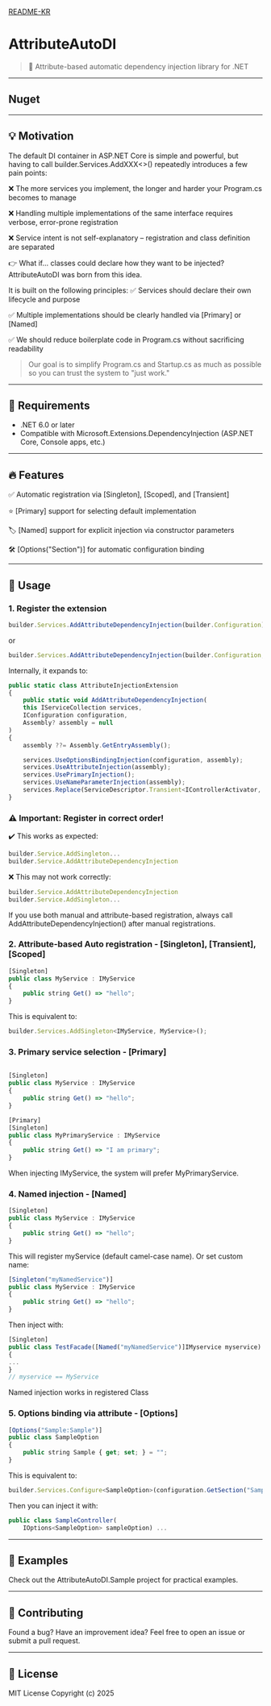 [README-KR](https://github.com/bandalgomsu/AttributeAutoDI.NET/blob/main/README-KR.MD)

# AttributeAutoDI

> 🌟 Attribute-based automatic dependency injection library for .NET

---
## Nuget
>

---
## 💡 Motivation
The default DI container in ASP.NET Core is simple and powerful,
but having to call builder.Services.AddXXX<>() repeatedly introduces a few pain points:

❌ The more services you implement, the longer and harder your Program.cs becomes to manage

❌ Handling multiple implementations of the same interface requires verbose, error-prone registration

❌ Service intent is not self-explanatory – registration and class definition are separated

👉 What if... classes could declare how they want to be injected?
AttributeAutoDI was born from this idea.

It is built on the following principles:
✅ Services should declare their own lifecycle and purpose

✅ Multiple implementations should be clearly handled via [Primary] or [Named]

✅ We should reduce boilerplate code in Program.cs without sacrificing readability

> Our goal is to simplify Program.cs and Startup.cs as much as possible
so you can trust the system to "just work."

---

## 🧾  Requirements

- .NET 6.0 or later
- Compatible with Microsoft.Extensions.DependencyInjection (ASP.NET Core, Console apps, etc.)

---

## 🔥 Features

✅ Automatic registration via [Singleton], [Scoped], and [Transient]

⭐ [Primary] support for selecting default implementation

🏷️ [Named] support for explicit injection via constructor parameters

🛠️ [Options("Section")] for automatic configuration binding

---

## 🚀 Usage

### 1. Register the extension
```jsx
builder.Services.AddAttributeDependencyInjection(builder.Configuration);
```
or
```jsx
builder.Services.AddAttributeDependencyInjection(builder.Configuration,typeof(Program).Assembly);
```
Internally, it expands to:

```jsx
public static class AttributeInjectionExtension
{
    public static void AddAttributeDependencyInjection(
    this IServiceCollection services,
    IConfiguration configuration,
    Assembly? assembly = null
)
{
    assembly ??= Assembly.GetEntryAssembly();

    services.UseOptionsBindingInjection(configuration, assembly);
    services.UseAttributeInjection(assembly);
    services.UsePrimaryInjection();
    services.UseNameParameterInjection(assembly);
    services.Replace(ServiceDescriptor.Transient<IControllerActivator, NamedControllerActivator>());
}
```
### ⚠️ Important: Register in correct order!
✔️ This works as expected:
```jsx
builder.Service.AddSingleton...
builder.Service.AddAttributeDependencyInjection 
```
❌ This may not work correctly:
```jsx
builder.Service.AddAttributeDependencyInjection
builder.Service.AddSingleton...
```
If you use both manual and attribute-based registration, always call AddAttributeDependencyInjection() after manual registrations.

### 2. Attribute-based Auto registration - [Singleton], [Transient], [Scoped]

```jsx
[Singleton]
public class MyService : IMyService
{
    public string Get() => "hello";
}
```
This is equivalent to:
```jsx
builder.Services.AddSingleton<IMyService, MyService>();
```

### 3. Primary service selection - [Primary]
```jsx

[Singleton]
public class MyService : IMyService
{
    public string Get() => "hello";
}

[Primary]
[Singleton]
public class MyPrimaryService : IMyService
{
    public string Get() => "I am primary";
}
```
When injecting IMyService, the system will prefer MyPrimaryService.

### 4. Named injection - [Named]

```jsx
[Singleton]
public class MyService : IMyService
{
    public string Get() => "hello";
}
```
This will register myService (default camel-case name).
Or set custom name:

```jsx
[Singleton("myNamedService")]
public class MyService : IMyService
{
    public string Get() => "hello";
}
```
Then inject with:

```jsx
[Singleton]
public class TestFacade([Named("myNamedService")]IMyservice myservice)
{
...
}
// myservice == MyService
```
Named injection works in registered Class

### 5. Options binding via attribute - [Options]
```jsx
[Options("Sample:Sample")]
public class SampleOption
{
    public string Sample { get; set; } = "";
}
```
This is equivalent to:

```jsx
builder.Services.Configure<SampleOption>(configuration.GetSection("Sample:Sample"));
```
Then you can inject it with:

```jsx
public class SampleController(
    IOptions<SampleOption> sampleOption) ...
```

---

## 🧪 Examples
Check out the AttributeAutoDI.Sample project for practical examples.

---

## 🙌 Contributing
Found a bug? Have an improvement idea?
Feel free to open an issue or submit a pull request.

---

## 📄 License
MIT License
Copyright (c) 2025


